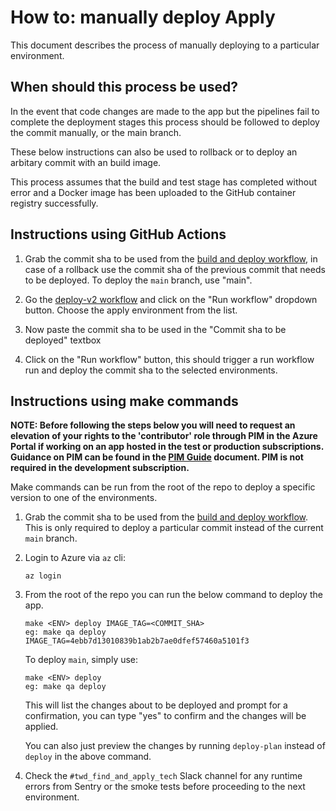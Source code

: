 # How to: manually deploy Apply

This document describes the process of manually deploying to a particular environment.

## When should this process be used?

In the event that code changes are made to the app but the pipelines fail to complete the deployment stages this process should be followed to deploy the commit manually, or the main branch.

These below instructions can also be used to rollback or to deploy an arbitary commit with an build image.

This process assumes that the build and test stage has completed without error and a Docker image has been uploaded to the GitHub container registry successfully.

## Instructions using GitHub Actions

1. Grab the commit sha to be used from the [build and deploy workflow](https://github.com/DFE-Digital/apply-for-teacher-training/actions/workflows/build-and-deploy.yml), in case of a rollback use the commit sha of the previous commit that needs to be deployed. To deploy the `main` branch, use "main".

2. Go the [deploy-v2 workflow](https://github.com/DFE-Digital/apply-for-teacher-training/actions/workflows/deploy-v2.yml) and click on the "Run workflow" dropdown button. Choose the apply environment from the list.
3. Now paste the commit sha to be used in the "Commit sha to be deployed" textbox
4. Click on the "Run workflow" button, this should trigger a run workflow run and deploy the commit sha to the selected environments.

## Instructions using make commands

**NOTE: Before following the steps below you will need to request an elevation of your rights to the 'contributor' role through PIM in the Azure Portal if working on an app hosted in the test or production subscriptions. Guidance on PIM can be found in the [PIM Guide](pim-guide.md) document. PIM is not required in the development subscription.**

Make commands can be run from the root of the repo to deploy a specific version to one of the environments.

1. Grab the commit sha to be used from the [build and deploy workflow](https://github.com/DFE-Digital/apply-for-teacher-training/actions/workflows/build-and-deploy.yml). This is only required to deploy a particular commit instead of the current `main` branch.
1. Login to Azure via `az` cli:
    ```
    az login
    ```
1. From the root of the repo you can run the below command to deploy the app.
    ```
    make <ENV> deploy IMAGE_TAG=<COMMIT_SHA>
    eg: make qa deploy IMAGE_TAG=4ebb7d13010839b1ab2b7ae0dfef57460a5101f3
    ```
    To deploy `main`, simply use:
    ```
    make <ENV> deploy
    eg: make qa deploy
    ```

    This will list the changes about to be deployed and prompt for a confirmation, you can type "yes" to confirm and the changes will be applied.

    You can also just preview the changes by running `deploy-plan` instead of `deploy` in the above command.
1. Check the `#twd_find_and_apply_tech` Slack channel for any runtime errors from
   Sentry or the smoke tests before proceeding to the next environment.
